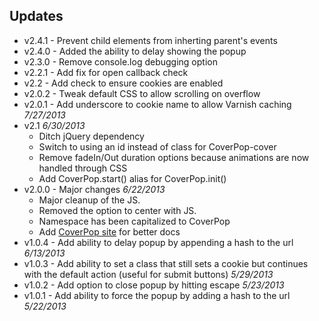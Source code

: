 ## Updates

* v2.4.1 - Prevent child elements from inherting parent's events
* v2.4.0 - Added the ability to delay showing the popup
* v2.3.0 - Remove console.log debugging option
* v2.2.1 - Add fix for open callback check
* v2.2 - Add check to ensure cookies are enabled
* v2.0.2 - Tweak default CSS to allow scrolling on overflow
* v2.0.1 - Add underscore to cookie name to allow Varnish caching *7/27/2013*
* v2.1 *6/30/2013*
  * Ditch jQuery dependency
  * Switch to using an id instead of class for CoverPop-cover
  * Remove fadeIn/Out duration options because animations are now handled through CSS
  * Add CoverPop.start() alias for CoverPop.init()
* v2.0.0 - Major changes  *6/22/2013*
  * Major cleanup of the JS.
  * Removed the option to center with JS.
  * Namespace has been capitalized to CoverPop
  * Add [CoverPop site](http://coverpopjs.com) for better docs
* v1.0.4 - Add ability to delay popup by appending a hash to the url *6/13/2013*
* v1.0.3 - Add ability to set a class that still sets a cookie but continues with the default action (useful for submit buttons) *5/29/2013*
* v1.0.2 - Add option to close popup by hitting escape *5/23/2013*
* v1.0.1 - Add ability to force the popup by adding a hash to the url *5/22/2013*